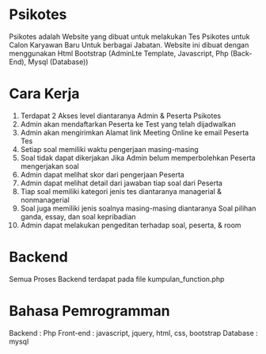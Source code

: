 # Psikotes
Psikotes adalah Website yang dibuat untuk melakukan Tes Psikotes untuk Calon Karyawan Baru Untuk berbagai Jabatan. Website ini dibuat dengan menggunakan Html Bootstrap (AdminLte Template, Javascript, Php (Back-End), Mysql (Database))
# Cara Kerja
1. Terdapat 2 Akses level diantaranya Admin & Peserta Psikotes
2. Admin akan mendaftarkan Peserta ke Test yang telah dijadwalkan
3. Admin akan mengirimkan Alamat link Meeting Online ke email Peserta Tes
4. Setiap soal memiliki waktu pengerjaan masing-masing
5. Soal tidak dapat dikerjakan Jika Admin belum memperbolehkan Peserta mengerjakan soal
6. Admin dapat melihat skor dari pengerjaan Peserta
7. Admin dapat melihat detail dari jawaban tiap soal dari Peserta
8. Tiap soal memiliki kategori jenis tes diantaranya managerial & nonmanagerial
9. Soal juga memiliki jenis soalnya masing-masing diantaranya Soal pilihan ganda, essay, dan soal kepribadian
10. Admin dapat melakukan pengeditan terhadap soal, peserta, & room
# Backend
Semua Proses Backend terdapat pada file kumpulan_function.php
# Bahasa Pemrogramman
Backend     : Php
Front-end   : javascript, jquery, html, css, bootstrap
Database    : mysql
